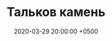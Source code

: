 ---
layout: post
title:  "Тальков камень"
date:   2020-03-29 20:00:00 +0500
categories: ural
number: 13
video: 1LF6cIxPHGA
---